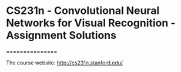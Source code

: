 # CS231n - Convolutional Neural Networks for Visual Recognition - Assignment Solutions
===============

The course website: http://cs231n.stanford.edu/

